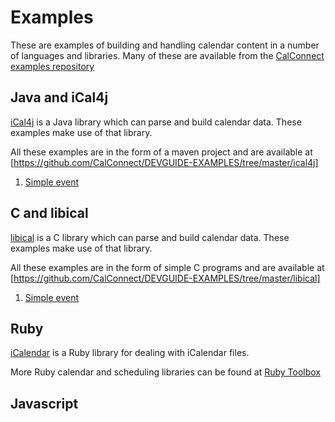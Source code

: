 # Examples 

These are examples of building and handling calendar content in a number of
languages and libraries. Many of these are available from the 
[CalConnect examples repository](https://github.com/CalConnect/DEVGUIDE-EXAMPLES)


## Java and iCal4j
[iCal4j](https://github.com/ical4j/ical4j) is a Java library which can parse and build calendar data. These 
examples make use of that library. 

All these examples are in the form of a maven project and are available at
[https://github.com/CalConnect/DEVGUIDE-EXAMPLES/tree/master/ical4j]

1. [Simple event](https://github.com/CalConnect/DEVGUIDE-EXAMPLES/blob/master/ical4j/src/main/java/org/calconnect/examples/SimpleEvent.java)

## C and libical
[libical](https://github.com/libical/libical) is a C library which can parse and build calendar data.  These examples make use of that library. 

All these examples are in the form of simple C programs and are available at
[https://github.com/CalConnect/DEVGUIDE-EXAMPLES/tree/master/libical]

1. [Simple event](https://github.com/CalConnect/DEVGUIDE-EXAMPLES/blob/master/libical/SimpleEvent.c)

## Ruby
[iCalendar](https://github.com/icalendar/icalendar) is a Ruby library for dealing with iCalendar files.

More Ruby calendar and scheduling libraries can be found at [Ruby Toolbox](https://www.ruby-toolbox.com/categories/calendars)

## Javascript
